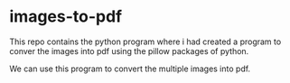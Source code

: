 # images-to-pdf

This repo contains the python program where i had created a program to conver the images into pdf using the pillow packages of python. 

We can use this program to convert the multiple images into pdf.
